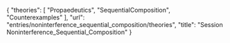 {
    "theories": [
        "Propaedeutics",
        "SequentialComposition",
        "Counterexamples"
    ],
    "url": "entries/noninterference_sequential_composition/theories",
    "title": "Session Noninterference_Sequential_Composition"
}